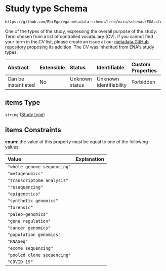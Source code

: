 # Study type Schema

```txt
https://github.com/EbiEga/ega-metadata-schema/tree/main/schemas/EGA.study.json#/properties/study_types/items
```

One of the types of the study, expressing the overall purpose of the study. Term chosen from a list of controlled vocabulary (CV). If you cannot find your term in the CV list, please create an issue at our [metadata GitHub repository](https://github.com/EbiEga/ega-metadata-schema) proposing its addition. The CV was inherited from ENA's study types.

| Abstract            | Extensible | Status         | Identifiable            | Custom Properties | Additional Properties | Access Restrictions | Defined In                                                      |
| :------------------ | :--------- | :------------- | :---------------------- | :---------------- | :-------------------- | :------------------ | :-------------------------------------------------------------- |
| Can be instantiated | No         | Unknown status | Unknown identifiability | Forbidden         | Allowed               | none                | [EGA.study.json*](../out/EGA.study.json "open original schema") |

## items Type

`string` ([Study type](ega-18-properties-study-types-array-study-type.md))

## items Constraints

**enum**: the value of this property must be equal to one of the following values:

| Value                       | Explanation |
| :-------------------------- | :---------- |
| `"whole genome sequencing"` |             |
| `"metagenomics"`            |             |
| `"transcriptome analysis"`  |             |
| `"resequencing"`            |             |
| `"epigenetics"`             |             |
| `"synthetic genomics"`      |             |
| `"forensic"`                |             |
| `"paleo-genomics"`          |             |
| `"gene regulation"`         |             |
| `"cancer genomics"`         |             |
| `"population genomics"`     |             |
| `"RNASeq"`                  |             |
| `"exome sequencing"`        |             |
| `"pooled clone sequencing"` |             |
| `"COVID-19"`                |             |

